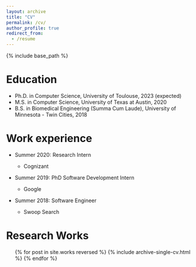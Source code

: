 ```yaml
---
layout: archive
title: "CV"
permalink: /cv/
author_profile: true
redirect_from:
  - /resume
---
```


{% include base_path %}

Education
======
* Ph.D. in Computer Science, University of Toulouse, 2023 (expected)
* M.S. in Computer Science, University of Texas at Austin, 2020
* B.S. in Biomedical Engineering (Summa Cum Laude), University of Minnesota - Twin Cities, 2018


Work experience
======
* Summer 2020: Research Intern
  * Cognizant

* Summer 2019: PhD Software Development Intern
  * Google

* Summer 2018: Software Engineer
  * Swoop Search

Research Works
======
  <ul>{% for post in site.works reversed %}
    {% include archive-single-cv.html %}
  {% endfor %}</ul>
  
